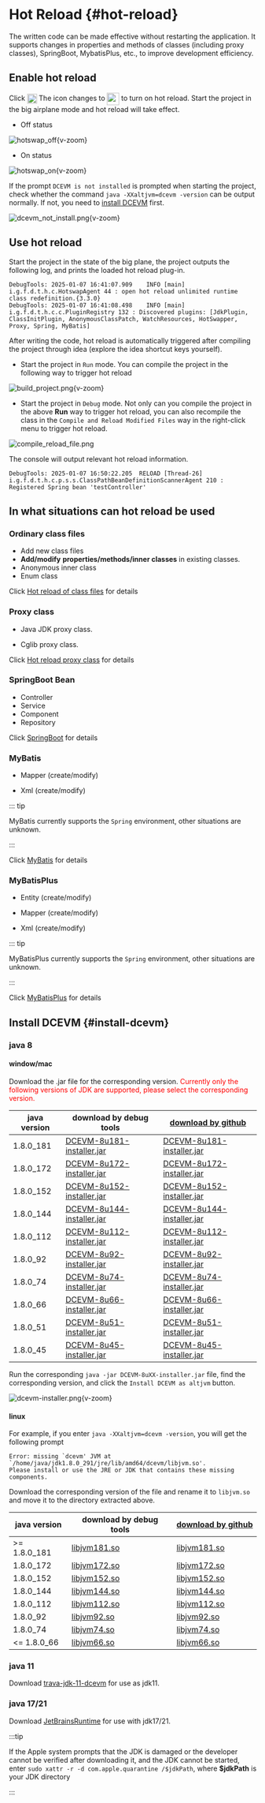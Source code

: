 # Hot Reload <Badge type="warning" text="beta" /> {#hot-reload} 

The written code can be made effective without restarting the application. It supports changes in properties and methods of classes (including proxy classes), SpringBoot, MybatisPlus, etc., to improve development efficiency.

## Enable hot reload

Click <img src="/icon/hotswap.svg" style="display: inline-block; width: 20px; height: 20px; vertical-align: middle;" /> The icon changes to <img src="/icon/hotswap_on.svg" style="display: inline-block; width: 25px; height: 25px; vertical-align: middle;" /> to turn on hot reload. Start the project in the big airplane mode and hot reload will take effect.

- Off status

![hotswap_off](/images/hotswap_off.png){v-zoom}

- On status

![hotswap_on](/images/hotswap_on.png){v-zoom}

If the prompt `DCEVM is not installed` is prompted when starting the project, check whether the command `java -XXaltjvm=dcevm -version` can be output normally. If not, you need to [install DCEVM](#install-dcevm) first.

![dcevm_not_install.png](/images/dcevm_not_install.png){v-zoom}

## Use hot reload

Start the project in the state of the big plane, the project outputs the following log, and prints the loaded hot reload plug-in.

```text
DebugTools: 2025-01-07 16:41:07.909    INFO [main] i.g.f.d.t.h.c.HotswapAgent 44 : open hot reload unlimited runtime class redefinition.{3.3.0}
DebugTools: 2025-01-07 16:41:08.498    INFO [main] i.g.f.d.t.h.c.c.PluginRegistry 132 : Discovered plugins: [JdkPlugin, ClassInitPlugin, AnonymousClassPatch, WatchResources, HotSwapper, Proxy, Spring, MyBatis]
```

After writing the code, hot reload is automatically triggered after compiling the project through idea (explore the idea shortcut keys yourself).

- Start the project in `Run` mode. You can compile the project in the following way to trigger hot reload

![build_project.png](/images/build_project.png){v-zoom}

- Start the project in `Debug` mode. Not only can you compile the project in the above **Run** way to trigger hot reload, you can also recompile the class in the `Compile and Reload Modified Files` way in the right-click menu to trigger hot reload.

![compile_reload_file.png](/images/compile_reload_file.png)

The console will output relevant hot reload information.

```text
DebugTools: 2025-01-07 16:50:22.205  RELOAD [Thread-26] i.g.f.d.t.h.c.p.s.s.ClassPathBeanDefinitionScannerAgent 210 : Registered Spring bean 'testController'
```
## In what situations can hot reload be used

### Ordinary class files

- Add new class files
- **Add/modify** **properties/methods/inner classes** in existing classes.
- Anonymous inner class
- Enum class

Click [Hot reload of class files](hot-reload-class.md) for details

### Proxy class

- Java JDK proxy class.

- Cglib proxy class.

Click [Hot reload proxy class](hot-reload-proxy.md) for details

### SpringBoot Bean

- Controller
- Service
- Component
- Repository

Click [SpringBoot](hot-reload-springboot.md) for details

### MyBatis

- Mapper (create/modify)

- Xml (create/modify)

::: tip

MyBatis currently supports the `Spring` environment, other situations are unknown.

:::

Click [MyBatis](hot-reload-mybatis.md) for details

### MyBatisPlus

- Entity (create/modify)

- Mapper (create/modify)

- Xml (create/modify)

::: tip

MyBatisPlus currently supports the `Spring` environment, other situations are unknown.

:::

Click [MyBatisPlus](hot-reload-mybatis-plus.md) for details

## Install DCEVM {#install-dcevm}

### java 8

#### window/mac

Download the .jar file for the corresponding version. <span style="color: red;">Currently only the following versions of JDK are supported, please select the corresponding version. </span>

| java version | download by debug tools                                                                                | [download by github](https://github.com/future0923/debug-tools/releases/tag/dcevm-installer)                                       |
|--------------|--------------------------------------------------------------------------------------------------------|------------------------------------------------------------------------------------------------------------------------------------|
| 1.8.0_181    | [DCEVM-8u181-installer.jar](https://download.debug-tools.cc/dcevm-installer/DCEVM-8u181-installer.jar) | [DCEVM-8u181-installer.jar](https://github.com/future0923/debug-tools/releases/download/dcevm-installer/DCEVM-8u181-installer.jar) |
| 1.8.0_172    | [DCEVM-8u172-installer.jar](https://download.debug-tools.cc/dcevm-installer/DCEVM-8u172-installer.jar) | [DCEVM-8u172-installer.jar](https://github.com/future0923/debug-tools/releases/download/dcevm-installer/DCEVM-8u172-installer.jar) |
| 1.8.0_152    | [DCEVM-8u152-installer.jar](https://download.debug-tools.cc/dcevm-installer/DCEVM-8u152-installer.jar) | [DCEVM-8u152-installer.jar](https://github.com/future0923/debug-tools/releases/download/dcevm-installer/DCEVM-8u152-installer.jar) |
| 1.8.0_144    | [DCEVM-8u144-installer.jar](https://download.debug-tools.cc/dcevm-installer/DCEVM-8u144-installer.jar) | [DCEVM-8u144-installer.jar](https://github.com/future0923/debug-tools/releases/download/dcevm-installer/DCEVM-8u144-installer.jar) |
| 1.8.0_112    | [DCEVM-8u112-installer.jar](https://download.debug-tools.cc/dcevm-installer/DCEVM-8u112-installer.jar) | [DCEVM-8u112-installer.jar](https://github.com/future0923/debug-tools/releases/download/dcevm-installer/DCEVM-8u112-installer.jar) |
| 1.8.0_92     | [DCEVM-8u92-installer.jar](https://download.debug-tools.cc/dcevm-installer/DCEVM-8u92-installer.jar)   | [DCEVM-8u92-installer.jar](https://github.com/future0923/debug-tools/releases/download/dcevm-installer/DCEVM-8u92-installer.jar)   |
| 1.8.0_74     | [DCEVM-8u74-installer.jar](https://download.debug-tools.cc/dcevm-installer/DCEVM-8u74-installer.jar)   | [DCEVM-8u74-installer.jar](https://github.com/future0923/debug-tools/releases/download/dcevm-installer/DCEVM-8u74-installer.jar)   |
| 1.8.0_66     | [DCEVM-8u66-installer.jar](https://download.debug-tools.cc/dcevm-installer/DCEVM-8u66-installer.jar)   | [DCEVM-8u66-installer.jar](https://github.com/future0923/debug-tools/releases/download/dcevm-installer/DCEVM-8u66-installer.jar)   |
| 1.8.0_51     | [DCEVM-8u51-installer.jar](https://download.debug-tools.cc/dcevm-installer/DCEVM-8u51-installer.jar)   | [DCEVM-8u51-installer.jar](https://github.com/future0923/debug-tools/releases/download/dcevm-installer/DCEVM-8u51-installer.jar)   |
| 1.8.0_45     | [DCEVM-8u45-installer.jar](https://download.debug-tools.cc/dcevm-installer/DCEVM-8u45-installer.jar)   | [DCEVM-8u45-installer.jar](https://github.com/future0923/debug-tools/releases/download/dcevm-installer/DCEVM-8u45-installer.jar)   |

Run the corresponding `java -jar DCEVM-8uXX-installer.jar` file, find the corresponding version, and click the `Install DCEVM as altjvm` button.

![dcevm-installer.png](/images/dcevm-installer.png){v-zoom}

#### linux

For example, if you enter `java -XXaltjvm=dcevm -version`, you will get the following prompt

```text
Error: missing `dcevm' JVM at `/home/java/jdk1.8.0_291/jre/lib/amd64/dcevm/libjvm.so'.
Please install or use the JRE or JDK that contains these missing components.
```

Download the corresponding version of the file and rename it to `libjvm.so` and move it to the directory extracted above.

| java version | download by debug tools                                             | [download by github](https://github.com/future0923/debug-tools/releases/tag/libjvm.so)             |
|--------------|---------------------------------------------------------------------|----------------------------------------------------------------------------------------------------|
| >= 1.8.0_181 | [libjvm181.so](https://download.debug-tools.cc/libjvm/libjvm181.so) | [libjvm181.so](https://github.com/future0923/debug-tools/releases/download/libjvm.so/libjvm181.so) |
| 1.8.0_172    | [libjvm172.so](https://download.debug-tools.cc/libjvm/libjvm172.so) | [libjvm172.so](https://github.com/future0923/debug-tools/releases/download/libjvm.so/libjvm172.so) |
| 1.8.0_152    | [libjvm152.so](https://download.debug-tools.cc/libjvm/libjvm152.so) | [libjvm152.so](https://github.com/future0923/debug-tools/releases/download/libjvm.so/libjvm152.so) |
| 1.8.0_144    | [libjvm144.so](https://download.debug-tools.cc/libjvm/libjvm144.so) | [libjvm144.so](https://github.com/future0923/debug-tools/releases/download/libjvm.so/libjvm144.so) |
| 1.8.0_112    | [libjvm112.so](https://download.debug-tools.cc/libjvm/libjvm112.so) | [libjvm112.so](https://github.com/future0923/debug-tools/releases/download/libjvm.so/libjvm112.so) |
| 1.8.0_92     | [libjvm92.so](https://download.debug-tools.cc/libjvm/libjvm92.so)   | [libjvm92.so](https://github.com/future0923/debug-tools/releases/download/libjvm.so/libjvm92.so)   |
| 1.8.0_74     | [libjvm74.so](https://download.debug-tools.cc/libjvm/libjvm74.so)   | [libjvm74.so](https://github.com/future0923/debug-tools/releases/download/libjvm.so/libjvm74.so)   |
| <= 1.8.0_66  | [libjvm66.so](https://download.debug-tools.cc/libjvm/libjvm66.so)   | [libjvm66.so](https://github.com/future0923/debug-tools/releases/download/libjvm.so/libjvm66.so)   |


### java 11

Download [trava-jdk-11-dcevm](https://github.com/TravaOpenJDK/trava-jdk-11-dcevm/releases) for use as jdk11.

### java 17/21

Download [JetBrainsRuntime](https://github.com/JetBrains/JetBrainsRuntime/releases) for use with jdk17/21.

:::tip

If the Apple system prompts that the JDK is damaged or the developer cannot be verified after downloading it, and the JDK cannot be started, enter `sudo xattr -r -d com.apple.quarantine /$jdkPath`, where **$jdkPath** is your JDK directory

:::





